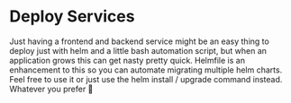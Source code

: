 # Deploy Services

Just having a frontend and backend service might be an easy thing to deploy just with helm and a little bash automation script, but when an application grows this can get nasty pretty quick. Helmfile is an enhancement to this so you can automate migrating multiple helm charts. Feel free to use it or just use the helm install / upgrade command instead. Whatever you prefer 🙂
